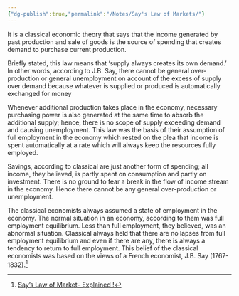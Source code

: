 ```yaml
---
{"dg-publish":true,"permalink":"/Notes/Say's Law of Markets/"}
---
```



It is a classical economic theory that says that the income generated by past production and sale of goods is the source of spending that creates demand to purchase current production.

Briefly stated, this law means that ‘supply always creates its own demand.’ In other words, according to J.B. Say, there cannot be general over­production or general unemployment on account of the excess of supply over demand because whatever is supplied or produced is automatically exchanged for money

Whenever additional production takes place in the economy, necessary purchasing power is also generated at the same time to absorb the additional supply; hence, there is no scope of supply exceeding demand and causing unemployment. This law was the basis of their assumption of full employment in the economy which rested on the plea that income is spent automatically at a rate which will always keep the resources fully employed.

Savings, according to classical are just another form of spending; all income, they believed, is partly spent on consumption and partly on investment. There is no ground to fear a break in the flow of income stream in the economy. Hence there cannot be any general over-production or unemployment.

The classical economists always assumed a state of employment in the economy. The normal situation in an economy, according to them was full employment equilibrium. Less than full employment, they believed, was an abnormal situation. Classical always held that there are no lapses from full employment equilibrium and even if there are any, there is always a tendency to return to full employment. This belief of the classical economists was based on the views of a French economist, J.B. Say (1767-1832).[^1]

[^1]: [Say’s Law of Market– Explained !](https://www.economicsdiscussion.net/says-law/says-law-of-market-explained/7653)